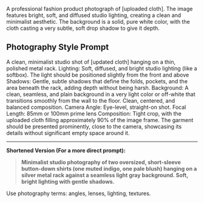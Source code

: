 
A professional fashion product photograph of [uploaded cloth]. The image features bright, soft, and diffused studio lighting, creating a clean and minimalist aesthetic. The background is a solid, pure white color, with the cloth casting a very subtle, soft drop shadow to give it depth. 

## Photography Style Prompt

A clean, minimalist studio shot of [updated cloth] hanging on a thin, polished metal rack.
Lighting: Soft, diffused, and bright studio lighting (like a softbox). The light should be positioned slightly from the front and above
Shadows: Gentle, subtle shadows that define the folds, pockets, and the area beneath the rack, adding depth without being harsh.
Background: A clean, seamless, and plain background in a very light color or off-white that transitions smoothly from the wall to the floor.
Clean, centered, and balanced composition.
Camera Angle: Eye-level, straight-on shot. Focal Length: 85mm or 100mm prime lens
Composition: Tight crop, with the uploaded cloth filling approximately 90% of the image frame. The garment should be presented prominently, close to the camera, showcasing its details without significant empty space around it.

---

**Shortened Version (For a more direct prompt):**

> **Minimalist studio photography of two oversized, short-sleeve button-down shirts (one muted indigo, one pale blush) hanging on a silver metal rack against a seamless light gray background. Soft, bright lighting with gentle shadows.**



Use photography terms: angles, lenses, lighting, textures.